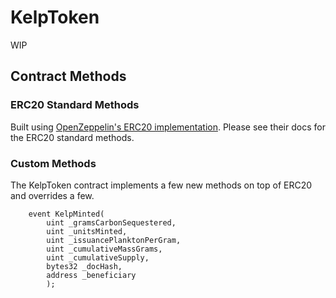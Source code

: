 # KelpToken

WIP

## Contract Methods

### ERC20 Standard Methods
Built using [OpenZeppelin's ERC20 implementation](https://docs.openzeppelin.com/contracts/2.x/api/token/erc20). Please see their docs for the ERC20 standard methods.

### Custom Methods
The KelpToken contract implements a few new methods on top of ERC20 and overrides a few.

```
    event KelpMinted(
        uint _gramsCarbonSequestered, 
        uint _unitsMinted, 
        uint _issuancePlanktonPerGram,
        uint _cumulativeMassGrams,
        uint _cumulativeSupply,
        bytes32 _docHash,
        address _beneficiary
        );
```
